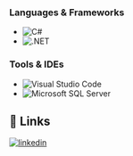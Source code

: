 

### Languages & Frameworks
- ![C#](https://img.shields.io/badge/C%23-239120?style=for-the-badge&logo=c-sharp&logoColor=white)
- ![.NET](https://img.shields.io/badge/.NET-512BD4?style=for-the-badge&logo=.net&logoColor=white)

### Tools & IDEs
- ![Visual Studio Code](https://img.shields.io/badge/Visual_Studio_Code-0078D4?style=for-the-badge&logo=visual%20studio%20code&logoColor=white)
- ![Microsoft SQL Server](https://img.shields.io/badge/Microsoft_SQL_Server-CC2927?style=for-the-badge&logo=microsoft%20sql%20server&logoColor=white)

## 🔗 Links

[![linkedin](https://img.shields.io/badge/linkedin-0A66C2?style=for-the-badge&logo=linkedin&logoColor=white)](https://www.linkedin.com/in/nikshepmp)


